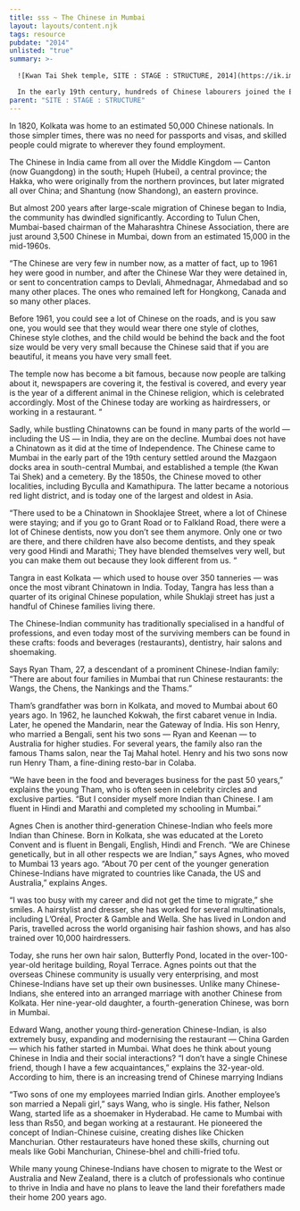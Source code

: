 ```yaml
---
title: sss ~ The Chinese in Mumbai
layout: layouts/content.njk
tags: resource
pubdate: "2014"
unlisted: "true"
summary: >-
  
  ![Kwan Tai Shek temple, SITE : STAGE : STRUCTURE, 2014](https://ik.imagekit.io/mp/aam/tr:w-1000/chinese-temple.jpg)

  In the early 19th century, hundreds of Chinese labourers joined the East India Company, working as welders, fitters, carpenters and cooks at its operations in Calcutta (now Kolkata) and Bombay (now Mumbai). The Company used to hire mainly Cantonese from Hong Kong, who were brought by ship to India, while others crossed the border into India from Burma.
parent: "SITE : STAGE : STRUCTURE"
---
```

In 1820, Kolkata was home to an estimated 50,000 Chinese nationals. In those simpler times, there was no need for passports and visas, and skilled people could migrate to wherever they found employment.

The Chinese in India came from all over the Middle Kingdom — Canton (now Guangdong) in the south; Hupeh (Hubei), a central province; the Hakka, who were originally from the northern provinces, but later migrated all over China; and Shantung (now Shandong), an eastern province.

But almost 200 years after large-scale migration of Chinese began to India, the community has dwindled significantly. According to Tulun Chen, Mumbai-based chairman of the Maharashtra Chinese Association, there are just around 3,500 Chinese in Mumbai, down from an estimated 15,000 in the mid-1960s.

“The Chinese are very few in number now, as a matter of fact, up to 1961 hey were good in number, and after the Chinese War they were detained in, or sent to concentration camps to Devlali, Ahmednagar, Ahmedabad and so many other places. The ones who remained left for Hongkong, Canada and so many other places.

Before 1961, you could see a lot of Chinese on the roads, and is you saw one, you would see that they would wear there one style of clothes, Chinese style clothes, and the child would be behind the back and the foot size would be very very small because the Chinese said that if you are beautiful, it means you have very small feet.

The temple now has become a bit famous, because now people are talking about it, newspapers are covering it, the festival is covered, and every year is the year of a different animal in the Chinese religion, which is celebrated accordingly. Most of the Chinese today are working as hairdressers, or working in a restaurant. “

Sadly, while bustling Chinatowns can be found in many parts of the world — including the US — in India, they are on the decline. Mumbai does not have a Chinatown as it did at the time of Independence. The Chinese came to Mumbai in the early part of the 19th century settled around the Mazgaon docks area in south-central Mumbai, and established a temple (the Kwan Tai Shek) and a cemetery. By the 1850s, the Chinese moved to other localities, including Byculla and Kamathipura. The latter became a notorious red light district, and is today one of the largest and oldest in Asia.

“There used to be a Chinatown in Shooklajee Street, where a lot of Chinese were staying; and if you go to Grant Road or to Falkland Road, there were a lot of Chinese dentists, now you don’t see them anymore. Only one or two are there, and there children have also become dentists, and they speak very good Hindi and Marathi; They have blended themselves very well, but you can make them out because they look different from us. “

Tangra in east Kolkata — which used to house over 350 tanneries — was once the most vibrant Chinatown in India. Today, Tangra has less than a quarter of its original Chinese population, while Shuklaji street has just a handful of Chinese families living there.

The Chinese-Indian community has traditionally specialised in a handful of professions, and even today most of the surviving members can be found in these crafts: foods and beverages (restaurants), dentistry, hair salons and shoemaking.

Says Ryan Tham, 27, a descendant of a prominent Chinese-Indian family: “There are about four families in Mumbai that run Chinese restaurants: the Wangs, the Chens, the Nankings and the Thams.”

Tham’s grandfather was born in Kolkata, and moved to Mumbai about 60 years ago. In 1962, he launched Kokwah, the first cabaret venue in India. Later, he opened the Mandarin, near the Gateway of India. His son Henry, who married a Bengali, sent his two sons — Ryan and Keenan — to Australia for higher studies. For several years, the family also ran the famous Thams salon, near the Taj Mahal hotel. Henry and his two sons now run Henry Tham, a fine-dining resto-bar in Colaba.

“We have been in the food and beverages business for the past 50 years,” explains the young Tham, who is often seen in celebrity circles and exclusive parties. “But I consider myself more Indian than Chinese. I am fluent in Hindi and Marathi and completed my schooling in Mumbai.”

Agnes Chen is another third-generation Chinese-Indian who feels more Indian than Chinese. Born in Kolkata, she was educated at the Loreto Convent and is fluent in Bengali, English, Hindi and French. “We are Chinese genetically, but in all other respects we are Indian,” says Agnes, who moved to Mumbai 13 years ago. “About 70 per cent of the younger generation Chinese-Indians have migrated to countries like Canada, the US and Australia,” explains Anges.

“I was too busy with my career and did not get the time to migrate,” she smiles. A hairstylist and dresser, she has worked for several multinationals, including L’Oréal, Procter & Gamble and Wella. She has lived in London and Paris, travelled across the world organising hair fashion shows, and has also trained over 10,000 hairdressers.

Today, she runs her own hair salon, Butterfly Pond, located in the over-100-year-old heritage building, Royal Terrace. Agnes points out that the overseas Chinese community is usually very enterprising, and most Chinese-Indians have set up their own businesses. Unlike many Chinese-Indians, she entered into an arranged marriage with another Chinese from Kolkata. Her nine-year-old daughter, a fourth-generation Chinese, was born in Mumbai.

Edward Wang, another young third-generation Chinese-Indian, is also extremely busy, expanding and modernising the restaurant — China Garden — which his father started in Mumbai. What does he think about young Chinese in India and their social interactions? “I don’t have a single Chinese friend, though I have a few acquaintances,” explains the 32-year-old. According to him, there is an increasing trend of Chinese marrying Indians

“Two sons of one my employees married Indian girls. Another employee’s son married a Nepali girl,” says Wang, who is single. His father, Nelson Wang, started life as a shoemaker in Hyderabad. He came to Mumbai with less than Rs50, and began working at a restaurant. He pioneered the concept of Indian-Chinese cuisine, creating dishes like Chicken Manchurian. Other restaurateurs have honed these skills, churning out meals like Gobi Manchurian, Chinese-bhel and chilli-fried tofu.

While many young Chinese-Indians have chosen to migrate to the West or Australia and New Zealand, there is a clutch of professionals who continue to thrive in India and have no plans to leave the land their forefathers made their home 200 years ago.

